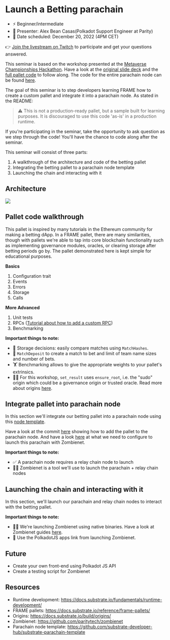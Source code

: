 # Launch a Betting parachain 

* ⚡️ Beginner/intermediate
* 👤 Presenter: Alex Bean Casas(Polkadot Support Engineer at Parity)
* 📆 Date scheduled: December 20, 2022 (4PM CET)

👉 [Join the livestream on Twitch](https://www.twitch.tv/polkadotdev) to participate and get your questions answered.

This seminar is based on the workshop presented at the [Metaverse Championships Hackathon](https://metaversechampionship.gg/). Have a look at the [original slide deck](https://docs.google.com/presentation/d/1AYPLyINiBo-G1K_2vN197rUiHWy-UI1h8pDeTOxpIQw/edit#slide=id.g1a972ab7d27_0_0) and the [full pallet code](https://github.com/AlexD10S/substrate-betting) to follow along. The code for the entire parachain node can be found [here](https://github.com/AlexD10S/betting-parachain).

The goal of this seminar is to step developers learning FRAME how to create a custom pallet and integrate it into a parachain node. As stated in the README:

> ⚠️ This is not a production-ready pallet, but a sample built for learning purposes. It is discouraged to use this code 'as-is' in a production runtime.

If you're participating in the seminar, take the opportunity to ask question as we step through the code! You'll have the chance to code along after the seminar.

This seminar will consist of three parts:

1. A walkthrough of the architecture and code of the betting pallet
2. Integrating the betting pallet to a parachain node template
3. Launching the chain and interacting with it

## Architecture

![](https://i.imgur.com/Q7rU7pb.png)

## Pallet code walkthrough

This pallet is inspired by many tutorials in the Ethereum community for making a betting dApp. In a FRAME pallet, there are many similarities, though with pallets we're able to tap into core blockchain functionality such as implementing governance modules, oracles, or clearing storage after betting periods go by. The pallet demonstrated here is kept simple for educational purposes.

**Basics**

1. Configuration trait
2. Events
3. Errors
4. Storage
5. Calls

**More Advanced**

1. Unit tests
2. RPCs ([Tutorial about how to add a custom RPC](https://hackmd.io/JpJCbu0nTa2jym0za1Tggw))
3. Benchmarking 

**Important things to note:**

* 🦀 Storage decisions: easily compare matches using `MatchHashes`.
* 🏦 `MatchDeposit` to create a match to bet and limit of team name sizes and number of bets.
* 🏋️ Benchmarking allows to give the appropriate weights to your pallet's extrinsics.
* 👮‍♂️ For this workshop, `set_result` uses `ensure_root`, i.e. the "sudo" origin which could be a governance origin or trusted oracle. Read more about origins [here](https://docs.substrate.io/build/origins/).

## Integrate pallet into parachain node

In this section we'll integrate our betting pallet into a parachain node using this [node template](https://github.com/substrate-developer-hub/substrate-parachain-template). 

Have a look at the commit [here](https://github.com/AlexD10S/betting-parachain/commit/861096a2263b85a30fb992ac8d887e279c979526#diff-0ec06ea58bd455f09ce6b3bb4c2c1c0d37bda51c1e1be2151c560c9c973959ec) showing how to add the pallet to the parachain node. And have a look [here](https://github.com/AlexD10S/betting-parachain/commit/150d4121362ed6780fd22b40ddc2169de42afae0) at what we need to configure to launch this parachain with Zombienet.

**Important things to note:**
* ✅ A parachain node requires a relay chain node to launch
* 🧟‍♂️ Zombienet is a tool we'll use to launch the parachain + relay chain nodes

## Launching the chain and interacting with it

In this section, we'll launch our parachain and relay chain nodes to interact with the betting pallet.

**Important things to note:**

* 🧟‍♂️ We're launching Zombienet using native binaries. Have a look at Zombienet guides [here](https://paritytech.github.io/zombienet/guide.html).
*  👀 Use the PolkadotJS apps link from launching Zombienet.

## Future

* Create your own front-end using Polkadot JS API
* Create a testing script for Zombienet

## Resources

* Runtime development: https://docs.substrate.io/fundamentals/runtime-development/
* FRAME pallets: https://docs.substrate.io/reference/frame-pallets/
* Origins: https://docs.substrate.io/build/origins/
* Zombienet: https://github.com/paritytech/zombienet
* Parachain node template: https://github.com/substrate-developer-hub/substrate-parachain-template
